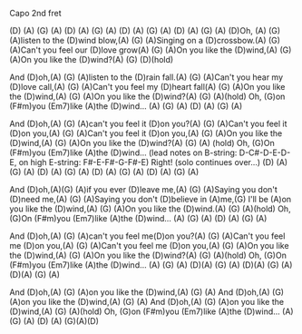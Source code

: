 Capo 2nd fret

(D) (A) (G) (A)
(D) (A) (G) (A)
(D) (A) (G) (A)
(D) (A) (G) (A)
(D)Oh, (A) (G) (A)listen to the (D)wind blow,(A) (G)
(A)Singing on a (D)crossbow.(A) (G)
(A)Can't you feel our (D)love grow(A) (G)
(A)On you like the (D)wind,(A) (G)
(A)On you like the (D)wind?(A) (G) (D)(hold)

And (D)oh,(A) (G) (A)listen to the (D)rain fall.(A) (G)
(A)Can't you hear my (D)love call,(A) (G)
(A)Can't you feel my (D)heart fall(A) (G)
(A)On you like the (D)wind,(A) (G)
(A)On you like the (D)wind?(A) (G) (A)(hold)
Oh, (G)on (F#m)you (Em7)like (A)the (D)wind...
      (A) (G) (A) 
(D) (A) (G) (A)

And (D)oh,(A) (G) (A)can't you feel it (D)on you?(A) (G)
(A)Can't you feel it (D)on you,(A) (G)
(A)Can't you feel it (D)on you,(A) (G)
(A)On you like the (D)wind,(A) (G)
(A)On you like the (D)wind?(A) (G) (A) (hold)
Oh, (G)On (F#m)you (Em7)like (A)the (D)wind...
(lead notes on B-string: D-C#-D-E-D-E, 
on high E-string: F#-E-F#-G-F#-E) Right! (solo continues over...)
(D) (A) (G) (A)
(D) (A) (G) (A)
(D) (A) (G) (A)
(D) (A) (G) (A)

And (D)oh,(A)(G) (A)if you ever (D)leave me,(A) (G)
(A)Saying you don't (D)need me,(A) (G)
(A)Saying you don't (D)believe in (A)me,(G)
I'll be (A)on you like the (D)wind,(A) (G)
(A)On you like the (D)wind.(A) (G) (A)(hold)
Oh, (G)On (F#m)you (Em7)like (A)the (D)wind...
      (A) (G) (A)
(D) (A) (G) (A)

And (D)oh,(A) (G) (A)can't you feel me(D)on you?(A) (G)
(A)Can't you feel me (D)on you,(A) (G)
(A)Can't you feel me (D)on you,(A) (G)
(A)On you like the (D)wind,(A) (G)
(A)On you like the (D)wind?(A) (G) (A)(hold)
Oh, (G)On (F#m)you (Em7)like (A)the (D)wind...
     (A) (G) (A)
(D)(A) (G) (A)
(D)(A) (G) (A)
(D)(A) (G) (A)

And (D)oh,(A) (G) (A)on you like the (D)wind,(A) (G) (A)
And (D)oh,(A) (G) (A)on you like the (D)wind,(A) (G) (A)
And (D)oh,(A) (G) (A)on you like the (D)wind,(A) (G) (A)(hold)
Oh, (G)on (F#m)you (Em7)like (A)the (D)wind...
      (A) (G) (A)
(D) (A) (G)(A)(D)
